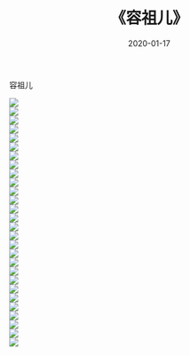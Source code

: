 ﻿---
layout: post
title:  《容祖儿》
date:   2020-01-17
img: http://pic.660000.xyz/1:/壁纸/明星魅力/华人明星/容祖儿/000.jpg
categories: [美女, 清纯, 唯美]
---

容祖儿

 ![](http://pic.660000.xyz/1:/壁纸/明星魅力/华人明星/容祖儿/001.jpg) <br>![](http://pic.660000.xyz/1:/壁纸/明星魅力/华人明星/容祖儿/002.jpg) <br>![](http://pic.660000.xyz/1:/壁纸/明星魅力/华人明星/容祖儿/003.jpg) <br>![](http://pic.660000.xyz/1:/壁纸/明星魅力/华人明星/容祖儿/004.jpg) <br>![](http://pic.660000.xyz/1:/壁纸/明星魅力/华人明星/容祖儿/005.jpg) <br>![](http://pic.660000.xyz/1:/壁纸/明星魅力/华人明星/容祖儿/006.jpg) <br>![](http://pic.660000.xyz/1:/壁纸/明星魅力/华人明星/容祖儿/007.jpg) <br>![](http://pic.660000.xyz/1:/壁纸/明星魅力/华人明星/容祖儿/008.jpg) <br>![](http://pic.660000.xyz/1:/壁纸/明星魅力/华人明星/容祖儿/009.jpg) <br>![](http://pic.660000.xyz/1:/壁纸/明星魅力/华人明星/容祖儿/010.jpg) <br>![](http://pic.660000.xyz/1:/壁纸/明星魅力/华人明星/容祖儿/011.jpg) <br>![](http://pic.660000.xyz/1:/壁纸/明星魅力/华人明星/容祖儿/012.jpg) <br>![](http://pic.660000.xyz/1:/壁纸/明星魅力/华人明星/容祖儿/013.jpg) <br>![](http://pic.660000.xyz/1:/壁纸/明星魅力/华人明星/容祖儿/014.jpg) <br>![](http://pic.660000.xyz/1:/壁纸/明星魅力/华人明星/容祖儿/015.jpg) <br>![](http://pic.660000.xyz/1:/壁纸/明星魅力/华人明星/容祖儿/016.jpg) <br>![](http://pic.660000.xyz/1:/壁纸/明星魅力/华人明星/容祖儿/017.jpg) <br>![](http://pic.660000.xyz/1:/壁纸/明星魅力/华人明星/容祖儿/018.jpg) <br>![](http://pic.660000.xyz/1:/壁纸/明星魅力/华人明星/容祖儿/019.jpg) <br>![](http://pic.660000.xyz/1:/壁纸/明星魅力/华人明星/容祖儿/020.jpg) <br>![](http://pic.660000.xyz/1:/壁纸/明星魅力/华人明星/容祖儿/021.jpg) <br>![](http://pic.660000.xyz/1:/壁纸/明星魅力/华人明星/容祖儿/022.jpg) <br>![](http://pic.660000.xyz/1:/壁纸/明星魅力/华人明星/容祖儿/023.jpg) <br>![](http://pic.660000.xyz/1:/壁纸/明星魅力/华人明星/容祖儿/024.jpg) <br>![](http://pic.660000.xyz/1:/壁纸/明星魅力/华人明星/容祖儿/025.jpg) <br>![](http://pic.660000.xyz/1:/壁纸/明星魅力/华人明星/容祖儿/026.jpg) <br>![](http://pic.660000.xyz/1:/壁纸/明星魅力/华人明星/容祖儿/027.jpg) <br>![](http://pic.660000.xyz/1:/壁纸/明星魅力/华人明星/容祖儿/028.jpg) <br>